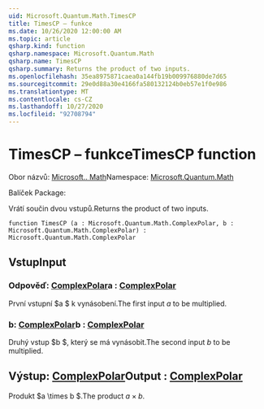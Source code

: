 ```yaml
---
uid: Microsoft.Quantum.Math.TimesCP
title: TimesCP – funkce
ms.date: 10/26/2020 12:00:00 AM
ms.topic: article
qsharp.kind: function
qsharp.namespace: Microsoft.Quantum.Math
qsharp.name: TimesCP
qsharp.summary: Returns the product of two inputs.
ms.openlocfilehash: 35ea8975871caea0a144fb19b009976880de7d65
ms.sourcegitcommit: 29e0d88a30e4166fa580132124b0eb57e1f0e986
ms.translationtype: MT
ms.contentlocale: cs-CZ
ms.lasthandoff: 10/27/2020
ms.locfileid: "92708794"
---
```

# <a name="timescp-function"></a><span data-ttu-id="1fd2b-102">TimesCP – funkce</span><span class="sxs-lookup"><span data-stu-id="1fd2b-102">TimesCP function</span></span>

<span data-ttu-id="1fd2b-103">Obor názvů: [Microsoft.. Math](xref:Microsoft.Quantum.Math)</span><span class="sxs-lookup"><span data-stu-id="1fd2b-103">Namespace: [Microsoft.Quantum.Math](xref:Microsoft.Quantum.Math)</span></span>

<span data-ttu-id="1fd2b-104">Balíček [](https://nuget.org/packages/)</span><span class="sxs-lookup"><span data-stu-id="1fd2b-104">Package: [](https://nuget.org/packages/)</span></span>


<span data-ttu-id="1fd2b-105">Vrátí součin dvou vstupů.</span><span class="sxs-lookup"><span data-stu-id="1fd2b-105">Returns the product of two inputs.</span></span>

```qsharp
function TimesCP (a : Microsoft.Quantum.Math.ComplexPolar, b : Microsoft.Quantum.Math.ComplexPolar) : Microsoft.Quantum.Math.ComplexPolar
```


## <a name="input"></a><span data-ttu-id="1fd2b-106">Vstup</span><span class="sxs-lookup"><span data-stu-id="1fd2b-106">Input</span></span>

### <a name="a--complexpolar"></a><span data-ttu-id="1fd2b-107">Odpověď: [ComplexPolar](xref:Microsoft.Quantum.Math.ComplexPolar)</span><span class="sxs-lookup"><span data-stu-id="1fd2b-107">a : [ComplexPolar](xref:Microsoft.Quantum.Math.ComplexPolar)</span></span>

<span data-ttu-id="1fd2b-108">První vstupní $a $ k vynásobení.</span><span class="sxs-lookup"><span data-stu-id="1fd2b-108">The first input $a$ to be multiplied.</span></span>


### <a name="b--complexpolar"></a><span data-ttu-id="1fd2b-109">b: [ComplexPolar](xref:Microsoft.Quantum.Math.ComplexPolar)</span><span class="sxs-lookup"><span data-stu-id="1fd2b-109">b : [ComplexPolar](xref:Microsoft.Quantum.Math.ComplexPolar)</span></span>

<span data-ttu-id="1fd2b-110">Druhý vstup $b $, který se má vynásobit.</span><span class="sxs-lookup"><span data-stu-id="1fd2b-110">The second input $b$ to be multiplied.</span></span>



## <a name="output--complexpolar"></a><span data-ttu-id="1fd2b-111">Výstup: [ComplexPolar](xref:Microsoft.Quantum.Math.ComplexPolar)</span><span class="sxs-lookup"><span data-stu-id="1fd2b-111">Output : [ComplexPolar](xref:Microsoft.Quantum.Math.ComplexPolar)</span></span>

<span data-ttu-id="1fd2b-112">Produkt $a \times b $.</span><span class="sxs-lookup"><span data-stu-id="1fd2b-112">The product $a \times b$.</span></span>